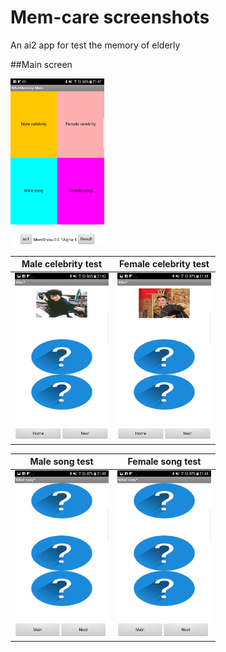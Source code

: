 # Mem-care screenshots
An ai2 app for test the memory of elderly

##Main screen

<img src="https://github.com/htchu/mem-care/blob/master/Screenshots/screen0.png" width="150">

| Male celebrity test  | Female celebrity test  |
|---|---|
|<img src="https://github.com/htchu/mem-care/blob/master/Screenshots/screen1-1.png" width="150">|<img src="https://github.com/htchu/mem-care/blob/master/Screenshots/screen2-1.png" width="150">|

| Male song test  | Female song test  |
|---|---|
|<img src="https://github.com/htchu/mem-care/blob/master/Screenshots/screen3-1.png" width="150">|<img src="https://github.com/htchu/mem-care/blob/master/Screenshots/screen4-1.png" width="150">|
